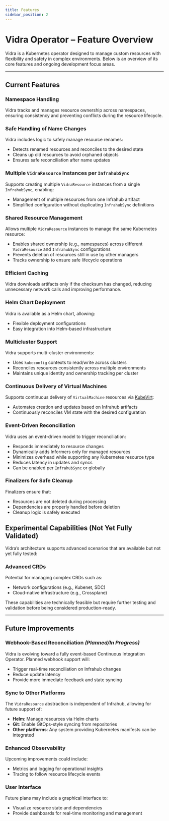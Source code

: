```yaml
---
title: Features
sidebar_position: 2
---
```


# Vidra Operator – Feature Overview

Vidra is a Kubernetes operator designed to manage custom resources with flexibility and safety in complex environments. Below is an overview of its core features and ongoing development focus areas.

---

## Current Features

### Namespace Handling
Vidra tracks and manages resource ownership across namespaces, ensuring consistency and preventing conflicts during the resource lifecycle.

### Safe Handling of Name Changes
Vidra includes logic to safely manage resource renames:
- Detects renamed resources and reconciles to the desired state
- Cleans up old resources to avoid orphaned objects
- Ensures safe reconciliation after name updates

### Multiple `VidraResource` Instances per `InfrahubSync`
Supports creating multiple `VidraResource` instances from a single `InfrahubSync`, enabling:
- Management of multiple resources from one Infrahub artifact
- Simplified configuration without duplicating `InfrahubSync` definitions

### Shared Resource Management
Allows multiple `VidraResource` instances to manage the same Kubernetes resource:
- Enables shared ownership (e.g., namespaces) across different `VidraResource` and `InfrahubSync` configurations
- Prevents deletion of resources still in use by other managers
- Tracks ownership to ensure safe lifecycle operations

### Efficient Caching
Vidra downloads artifacts only if the checksum has changed, reducing unnecessary network calls and improving performance.

### Helm Chart Deployment
Vidra is available as a Helm chart, allowing:
- Flexible deployment configurations
- Easy integration into Helm-based infrastructure

### Multicluster Support
Vidra supports multi-cluster environments:
- Uses `kubeconfig` contexts to read/write across clusters
- Reconciles resources consistently across multiple environments
- Maintains unique identity and ownership tracking per cluster

### Continuous Delivery of Virtual Machines
Supports continuous delivery of `VirtualMachine` resources via [KubeVirt](https://kubevirt.io):
- Automates creation and updates based on Infrahub artifacts
- Continuously reconciles VM state with the desired configuration

### Event-Driven Reconciliation
Vidra uses an event-driven model to trigger reconciliation:
- Responds immediately to resource changes
- Dynamically adds Informers only for managed resources
- Minimizes overhead while supporting any Kubernetes resource type
- Reduces latency in updates and syncs
- Can be enabled per `InfrahubSync` or globally

### Finalizers for Safe Cleanup
Finalizers ensure that:
- Resources are not deleted during processing
- Dependencies are properly handled before deletion
- Cleanup logic is safely executed

## Experimental Capabilities (Not Yet Fully Validated)

Vidra’s architecture supports advanced scenarios that are available but not yet fully tested:

### Advanced CRDs
Potential for managing complex CRDs such as:
- Network configurations (e.g., Kubenet, SDC)
- Cloud-native infrastructure (e.g., Crossplane)

These capabilities are technically feasible but require further testing and validation before being considered production-ready.

---

## Future Improvements

### Webhook-Based Reconciliation *(Planned/In Progress)*
Vidra is evolving toward a fully event-based Continuous Integration Operator. Planned webhook support will:
- Trigger real-time reconciliation on Infrahub changes
- Reduce update latency
- Provide more immediate feedback and state syncing

### Sync to Other Platforms
The `VidraResource` abstraction is independent of Infrahub, allowing for future support of:
- **Helm**: Manage resources via Helm charts
- **Git**: Enable GitOps-style syncing from repositories
- **Other platforms**: Any system providing Kubernetes manifests can be integrated

### Enhanced Observability
Upcoming improvements could include:
- Metrics and logging for operational insights
- Tracing to follow resource lifecycle events

### User Interface
Future plans may include a graphical interface to:
- Visualize resource state and dependencies
- Provide dashboards for real-time monitoring and management

